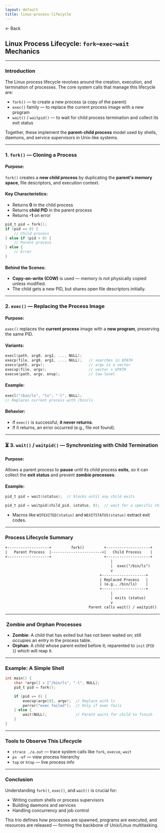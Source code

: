 ```yaml
---
layout: default
title: linux-process-lifecycle
---
```


<a href="https://anish7610.github.io/technical-writeups" style="text-decoration: none;">← Back</a>


## Linux Process Lifecycle: `fork`–`exec`–`wait` Mechanics

---

###  Introduction

The Linux process lifecycle revolves around the creation, execution, and termination of processes. The core system calls that manage this lifecycle are:

* `fork()` — to create a new process (a copy of the parent)
* `exec()` family — to replace the current process image with a new program
* `wait()` / `waitpid()` — to wait for child process termination and collect its exit status

Together, these implement the **parent-child process** model used by shells, daemons, and service supervisors in Unix-like systems.

---

###  1. `fork()` — Cloning a Process

#### Purpose:

`fork()` creates a **new child process** by duplicating the **parent's memory space**, file descriptors, and execution context.

#### Key Characteristics:

* Returns **0** in the child process
* Returns **child PID** in the parent process
* Returns **-1** on error

```c
pid_t pid = fork();
if (pid == 0) {
    // Child process
} else if (pid > 0) {
    // Parent process
} else {
    // Error
}
```

#### Behind the Scenes:

* **Copy-on-write (COW)** is used — memory is not physically copied unless modified.
* The child gets a new PID, but shares open file descriptors initially.

---

###  2. `exec()` — Replacing the Process Image

#### Purpose:

`exec()` replaces the **current process** image with a **new program**, preserving the same PID.

#### Variants:

```c
execl(path, arg0, arg1, ..., NULL);
execp(file, arg0, arg1, ..., NULL);   // searches in $PATH
execv(path, argv);                    // argv is a vector
execvp(file, argv);                   // vector + $PATH
execve(path, argv, envp);             // low-level
```

#### Example:

```c
execl("/bin/ls", "ls", "-l", NULL);
// Replaces current process with /bin/ls
```

#### Behavior:

* If `exec()` is successful, **it never returns**.
* If it returns, an error occurred (e.g., file not found).

---

### ⏳ 3. `wait()` / `waitpid()` — Synchronizing with Child Termination

#### Purpose:

Allows a parent process to **pause** until its child process **exits**, so it can collect the **exit status** and prevent **zombie processes**.

#### Example:

```c
pid_t pid = wait(&status);  // blocks until any child exits
```

```c
pid_t pid = waitpid(child_pid, &status, 0);  // wait for a specific child
```

* Macros like `WIFEXITED(status)` and `WEXITSTATUS(status)` extract exit codes.

---

###  Process Lifecycle Summary

```txt
+-------------------+         fork()         +--------------------+
|   Parent Process  |----------------------->|   Child Process    |
+-------------------+                        +--------------------+
                                                |
                                                |  exec("/bin/ls")
                                                v
                                           +--------------------+
                                           | Replaced Process   |
                                           | (e.g., /bin/ls)    |
                                           +--------------------+
                                                |
                                                | exits (status)
                                                v
                                      Parent calls wait() / waitpid()
```

---

### ️ Zombie and Orphan Processes

* **Zombie**: A child that has exited but has not been waited on; still occupies an entry in the process table.
* **Orphan**: A child whose parent exited before it; reparented to `init` (`PID 1`) which will reap it.

---

###  Example: A Simple Shell

```c
int main() {
    char *argv[] = {"/bin/ls", "-l", NULL};
    pid_t pid = fork();

    if (pid == 0) {
        execvp(argv[0], argv);  // Replace with ls
        perror("exec failed");  // Only if exec fails
    } else {
        wait(NULL);             // Parent waits for child to finish
    }
}
```

---

###  Tools to Observe This Lifecycle

* `strace ./a.out` — trace system calls like `fork`, `execve`, `wait`
* `ps -ef` — view process hierarchy
* `top` or `htop` — live process info

---

###  Conclusion

Understanding `fork()`, `exec()`, and `wait()` is crucial for:

* Writing custom shells or process supervisors
* Building daemons and services
* Handling concurrency and job control

This trio defines how processes are spawned, programs are executed, and resources are released — forming the backbone of Unix/Linux multitasking.
